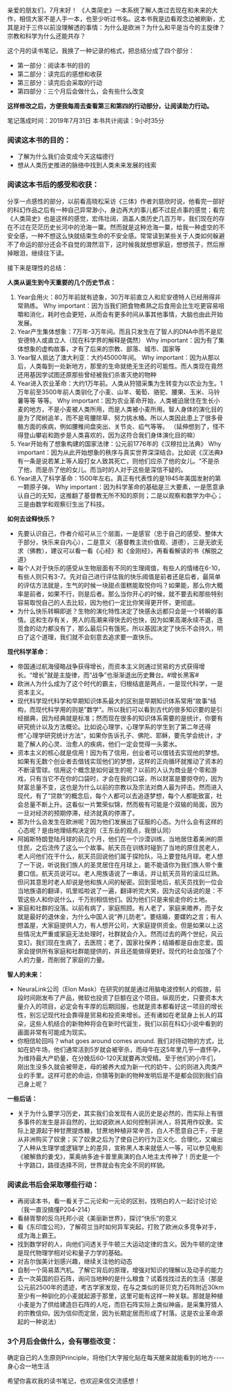 亲爱的朋友们，7月末好！
   《人类简史》一本系统了解人类过去现在和未来的大作，相信大家不是人手一本，也至少听过书名。这本书我是边看观念边被刷新，尤其是对于三件以前没理解透的事情：为什么是欧洲？为什么和平是当今的主旋律？宗教和科学为什么还能共存？

这个月的读书笔记，我换了一种记录的格式，把总结分成了四个部分：
- 第一部分：阅读本书的目的
- 第二部分：读完后的感想和收获
- 第三部分：读完后会采取的行动
- 第四部分：三个月后会做什么，会有些什么改变

**这样修改之后，方便我每周去查看第三和第四的行动部分，让阅读助力行动。**

笔记落成时间：2019年7月31日  本书共计阅读：9小时35分

### 阅读这本书的目的：
- 了解为什么我们会变成今天这幅德行
- 想从人类历史推进的脉络中找到人类未来发展的线索

### 阅读这本书后的感受和收获：

分享一点感性的部分，以前看高晓松采访《三体》作者刘慈欣时说，他看完一部好的科幻作品之后有一种自己异常渺小，身边再大的事儿都不过屁点事的感觉；看完《人类简史》也是这样的感觉，宏伟壮阔，涵盖人类历史几百万年，我们现在的存在不过在茫茫历史长河中的沧海一粟。然而就是这种沧海一粟，给我一种虚空的不安全感，一种不想这么快就结束生命的不安全感。常常读到某些关于人类如何躲避不了命运的部分还会不自觉的潸然泪下，这时候我就想想家庭，想想孩子，然后擦掉眼泪，继续往下读。

接下来是理性的总结：

**人类从诞生到今天重要的几个历史节点：**
1. Year会用火：80万年前就有迹象，30万年前直立人和尼安德特人已经用得非常熟练。
Why important：因为当我们把食物煮熟之后食用会比生吃更容易咀嚼和消化，耗时也会更短，从而会有更多时间从事其他事情，大脑也由此开始发展。
2. Year产生集体想象：7万年-3万年间。而且只发生在了智人的DNA中而不是尼安德特人或直立人（现在科学界的解释是偶然） 
Why important：因为有了集体想象的虚构故事，才有了后来的宗教、部落、城市、国家等
3. Year智人抵达了澳大利亚：大约45000年间。
Why important：因为从那以后，人类每到一处新地方，那里的生命就绝无生还的可能性。而人类现在竟然还用基因学试图还原那些曾经被我们杀害灭绝的物种
4. Year进入农业革命：大约1万年前。人类从狩猎采集为生转变为以农业为生。1万年前至3500年前人类驯化了小麦、山羊、葡萄、骆驼、腰果、玉米、马铃薯等等  等等。
Why important：因为农业革命开始，人类被迫居住在生长小麦的地方，不是小麦被人类所用，而是人类被小麦所用。智人身体的演化目的是为了爬树追羊，而不是弯腰除草、努力挑水桶。所以人类因此患上了很多骨骼方面的疾病，例如腰椎间盘突出、关节炎、疝气等等。
（延伸想到了，怪不得登山攀岩和跑步是人类喜欢的，因为这符合我们身体演化目的嘛）
5. Year开始有了想象构建的国家法律：公元前1776年的《汉穆拉比法典》
Why important：因为从此开始想象的秩序与真实世界深深结合。比如说《汉法典》有一条是说若某上等人殴打女人致其死亡，则他们应杀了他的女儿。“不是杀了他，而是杀了他的女儿。而当时的人对于这些是深信不疑的。
6. Year进入了科学革命：1500年左右。真正有代表性的是1945年美国发射的第一颗原子弹。
Why important：因为科学革命的基础是三大要素，一是愿意承认自己的无知，这推翻了基督教无所不知的原则；二是以观察和数学为中心；三是由数学和观察衍生出了科技。

**如何去诠释快乐？**
- 先要认识自己，作者介绍可从三个层面，一是感官（忠于自己的感受、整体大于部分，快乐来自内心），二是意义（基督教主流价值观、道德），三是无欲无求（佛教），建议可以看一看《心经》和《金刚经》，再看看解读的书《解脱之道》
- 每个人对于快乐的感受从生物层面有不同的生理阈值，有些人的情绪在6-10，有些人则只有3-7。先对自己进行评估我的快乐阈值是前者还是后者，最简单的评估方法就是，生气的时候一块甜点蛋糕能取悦你吗？如果能，那么你大概率是前者，如果不行，则是后者。那么当你开心的时候，就不要去和那些特别容易取悦自己的人去比较，因为他们一定比你笑得更开怀，更彻底。
- 为什么快乐转瞬即逝？生物的演化特性决定了快感永远都只会是一个转瞬的事情。这和生存有关，男人的高潮来得快去的也快，因为如果高潮永续不退，连觅食的动力都没有了，那么最后只有饿死。所以基因决定了快乐不会持久，明白了这个道理，我们就不会刻意去追求要一直快乐。

**现代科学革命：**
- 帝国通过航海侵略战争获得增长，而资本主义则通过贸易的方式获得增长。“增长”就是主旋律，而“战争”也渐渐退出历史舞台。#增长黑客#
- 欧洲人为什么成为了这个时代的霸主，归根结底是两点，一是现代科学，一是资本主义。
- 现代科学现代科学和早期知识体系最大的区别是早期知识体系常用“故事“结构，而现代科学用的则是”数学“。所以我们可以看到古代的很多知识要的是引经据典，因为经典就是标准；然而现在很多的知识体系需要的是统计，你要有研究统计以及方法概论。比如说心理学，心理学系的学生到了第二年还得修”心理学研究统计方法“，如果你告诉孔子、佛陀、耶稣，要先学会统计，才能了解人的心灵、治愈人的疾病，他们一定会觉得一头雾水。  
- 资本主义的核心就是信用！因为有了信用，创业者可以借钱去实现他的梦想。如果有无数个创业者去借钱实现他们的梦想，这样的正向循环就推动了资本的不断滚雪球。信用这个概念是如何诞生的呢？以前的人认为商业是个零和游戏，只有当它不在你的口袋时，才会在我的口袋，所以财富是要掠夺的，因为财富总量不变，这也是为什么以前的宗教以及宗法对商人最为抨击。然而进入现代，有了“贷款“的概念后，每个人都可以去追逐梦想，每个人都能致富，社会总量不断上升。这看似一片繁荣似锦，然而极有可能是个双输的局面，因为一旦对经济的预期停滞，经济就真的停滞了。
- 那为什么会发生在欧洲呢？因为他们发展出了征服的心态。为什么会有这样的心态呢？是由地理结构决定的（王东岳的观点，我很认同）
- 阿姆斯特朗登陆月球的前几个月，他们在一个沙漠训练，当地居住着美洲的原住民，之后流传了这么一个故事。航天员在训练时碰到了当地的原住民老人，老人问他们在干什么，航天员回说他们属于探险队，马上要登陆月球。老人想了一下说，听说我们族人的圣灵居住在月球上，能不能请你为我们族人带个重要口信。航天员说可以。老人用族语说了一串话，并让航天员背的滚瓜烂熟。但问其意思时老人却说是他和族人间的秘密。回到营地后，航天员找到一位会当地族语的翻译，叽里呱啦说了一遍，翻译听完大笑，因为这句话说的是：不管这些人和你说什么，千万别相信他们。因为他们只是来偷走你的土地。
- 家庭和社群的没落。以前有病了，家庭照顾。有人老了，家庭来赡养，而子女就是最好的退休金，为什么中国人说“养儿防老“。要结婚，要媒妁之言；有人想盖屋，大家庭提供人力，有人想开公司，大家庭提供资金。但是如果以上这些情况太严重或家庭无法处理时，社群就会介入。然而过去的两个世纪，风云变幻，我们现在生病了，去医院；老了，国家社保养；结婚都是自由恋爱。国家会提供所有家庭和社群能提供的，并且还能做得更好。现代的社会加强了个人的力量，而削弱了家庭的力量。

**智人的未来：**
- NeuraLink公司（Elon Mask）在研究的就是通过用脑电波控制人的假肢，前段时间刚发布了产品，微软也投资了巨额在这个项目。纵观历史，只要资本大量介入的项目，必定会有丰厚的后期回报，也就是资本都看好这一项目的增长性，别忘记现代社会靠得是贸易和投资来增长。还有诸如在老鼠身上长人的耳朵，这些人机结合的新物种将会在新时代诞生，我们以前在科幻小说中看到的画面非常有可能成为现实。
- 你相信轮回吗？what goes around comes around. 我们对待动物的方式，比如在奶牛场，他们通常活到5岁就会被宰杀，而母牛在这5年里几乎一直怀孕，为维持最大产奶量，在分娩后60-120天就要再次受精。至于他们的小牛们，刚出生没多久就会被带走，母的被养大成为新一代的奶牛，公的则进入肉类产业的手里。这样可悲的命运，你猜等到新的物种发明后是不是都会回到我们自己身上呢？

**一些后话：**
- 关于为什么要学习历史，其实我们会发现有人说历史是必然的，而实际上有很多事件的发生是非自然的，比如说欧洲人如何控制非洲人，将其用作奴隶。实际上是源起于种甘蔗提炼糖，甘蔗地种植非常辛苦，白人不愿意自己干，于是从非洲购买了奴隶；买了奴隶之后为了使自己的行为正义化、合理化，又编出了人种从生理学或逻辑学上的差异，宣称黑人本来就低人一等，可以参见电影《被解救的姜戈》，莱奥纳多迪卡普里奥演的白人地主太传神了！历史是一个十字路口，路径选择不同，世界就会有完全不同的样貌。

### 阅读此书后会采取哪些行动：
- 再阅读本书，看一看关于二元论和一元论的区别，找明白的人一起讨论讨论（我一直没搞懂P204-214）
- 看赫胥黎的反乌托邦小说《美丽新世界》，探讨“快乐“的意义
- 看《东印度公司》，了解荷兰当时如何异军突起，打败了欧洲众多竞争对手，成为海上霸王。
- 找到数学好的人，向他们问透关于牛顿三大运动定律的含义。因为牛顿的定律是现代物理学相对论和量子力学的基础。
- 对吉尔伽美计划感兴趣，继续关注他的动态
- 自制一个简易蒸汽机。了解它背后的原理，增强对知识的理解以及动手的能力
- 去一次英国的巨石阵，询问当地种的是什么粮食？试着找找过去的生活（那是公元前2500年的遗迹，考古学家发现，在与之类似的哥贝克力石阵附近30km至少有一种驯化的小麦就起源于那里，这里可能有这样一种关联。那就是种植小麦是为了供给建造巨石阵的人吃，而巨石阵实际上类似神庙，是采集狩猎人的宗教信仰。因为信仰而定居，因为长期定居而形成了村落。这是农业革命源起的一种说法）

### 3个月后会做什么，会有哪些改变：
确定自己的人生原则Principle，将他们大字报化贴在每天醒来就能看到的地方----身心合一地生活

希望你喜欢我的读书笔记，也欢迎来信交流感想！

